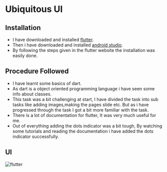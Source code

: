 #  Ubiquitous UI

## Installation
* I have downloaded and installed [flutter](https://flutter.dev/docs/get-started/install/windows).
* Then i have downloaded and installed [android studio](https://developer.android.com/studio?gclid=CjwKCAiA-_L9BRBQEiwA-bm5fk-JSA_8iQqCK-_OP3EiVKPMApf058MpMbDpyoZHYYee5VDrmTGTjhoCa04QAvD_BwE&gclsrc=aw.ds).
* By following the steps given in the flutter website the installation was easily done.


## Procedure Followed
* I have learnt some basics of dart.
* As dart is a object oriented programming language i have seen some info about classes.
* This task was a bit challenging at start, I have divided the task into sub tasks like adding images,making the pages slide etc. But as i have progressed through the task I got a bit more familiar with the task.
* There is a lot of documentation for flutter, It was very much useful for me.
* Out of everything adding the dots indicator was a bit tough, By watching some tutorials and reading the documentation i have added the dots indicator successfully.

## UI
![flutter](https://j.gifs.com/4QMJqJ.gif)